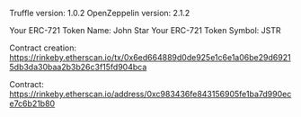 Truffle version: 1.0.2
OpenZeppelin version: 2.1.2

Your ERC-721 Token Name: John Star
Your ERC-721 Token Symbol: JSTR

Contract creation: https://rinkeby.etherscan.io/tx/0x6ed664889d0de925e1c6e1a06be29d69215db3da30baa2b3b26c3f15fd904bca

Contract: https://rinkeby.etherscan.io/address/0xc983436fe843156905fe1ba7d990ece7c6b21b80